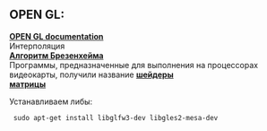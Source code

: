 ## OPEN GL:
<a href="http://docs.gl/"><b>OPEN GL documentation</b><a><br>
Интерполяция<br>
<a href="https://ru.wikipedia.org/wiki/%D0%90%D0%BB%D0%B3%D0%BE%D1%80%D0%B8%D1%82%D0%BC_%D0%91%D1%80%D0%B5%D0%B7%D0%B5%D0%BD%D1%85%D1%8D%D0%BC%D0%B0"><b>Алгоритм Брезенхейма</b><a><br>
Программы, предназначенные для выполнения на процессорах видеокарты, получили название
<a href="https://ru.wikipedia.org/wiki/%D0%A8%D0%B5%D0%B9%D0%B4%D0%B5%D1%80"><b>шейдеры</b></a><br>
<a href="https://gamedev.ru/code/articles/faq_matrix_quat?page=2"><b>матрицы</b></a><br>

Устанавливаем либы:<br>
```
 sudo apt-get install libglfw3-dev libgles2-mesa-dev
```
